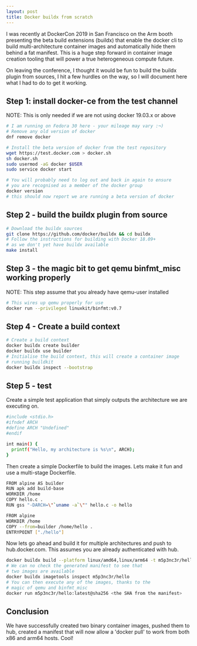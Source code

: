 ```yaml
---
layout: post
title: Docker buildx from scratch
---
```


I was recently at DockerCon 2019 in San Francisco on the Arm booth presenting the beta build extensions (buildx) that enable the docker cli to build multi-architecture container images and automatically hide them behind a fat manifest.  This is a huge step forward in container image creation tooling that will power a true heterogeneous compute future.

On leaving the conference, I thought it would be fun to build the buildx plugin from sources, I hit a few hurdles on the way, so I will document here what I had to do to get it working.

## Step 1: install docker-ce from the test channel

NOTE: This is only needed if we are not using docker 19.03.x or above

```bash
# I am running on Fedora 30 here - your mileage may vary :¬)
# Remove any old version of docker
dnf remove docker

# Install the beta version of docker from the test repository
wget https://test.docker.com > docker.sh
sh docker.sh
sudo usermod -aG docker $USER
sudo service docker start

# You will probably need to log out and back in again to ensure
# you are recognised as a member of the docker group
docker version
# this should now report we are running a beta version of docker
```

## Step 2 - build the buildx plugin from source

```bash
# Download the buildx sources
git clone https://github.com/docker/buildx && cd buildx
# Follow the instructions for building with Docker 18.09+
# as we don't yet have buildx available
make install
```

## Step 3 - the magic bit to get qemu binfmt_misc working properly

NOTE: This step assume that you already have qemu-user installed

```bash
# This wires up qemu properly for use
docker run --privileged linuxkit/binfmt:v0.7
```

## Step 4 - Create a build context

```bash
# Create a build context
docker buildx create builder
docker buildx use builder
# Initialise the build context, this will create a container image
# running buildkit
docker buildx inspect --bootstrap
```

## Step 5 - test

Create a simple test application that simply outputs the architecture we are executing on.

```bash
#include <stdio.h>
#ifndef ARCH
#define ARCH "Undefined"
#endif

int main() {
  printf("Hello, my architecture is %s\n", ARCH);
}
```

Then create a simple Dockerfile to build the images. Lets make it fun and use a multi-stage Dockerfile.

```bash
FROM alpine AS builder
RUN apk add build-base
WORKDIR /home
COPY hello.c .
RUN gss "-DARCH=\"`uname -a`\"" hello.c -o hello

FROM alpine
WORKDIR /home
COPY --from=builder /home/hello .
ENTRYPOINT ["./hello"]
```

Now lets go ahead and build it for multiple architectures and push to hub.docker.com. This assumes you are already authenticated with hub.

```bash
docker buildx build --platform linux/amd64,linux/arm64 -t m5p3nc3r/hello . --push
# We can no check the generated manifest to see that
# two images are available
docker buildx imagetools inspect m5p3nc3r/hello
# You can then execute any of the images, thanks to the
# magic of qemu and binfmt_misc
docker run m5p3nc3r/hello:latest@sha256 <the SHA from the manifest>
```

## Conclusion

We have successfully created two binary container images, pushed them to hub, created a manifest that will now allow a 'docker pull' to work from both x86 and arm64 hosts.  Cool!

